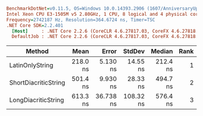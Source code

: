 ``` ini

BenchmarkDotNet=v0.11.5, OS=Windows 10.0.14393.2906 (1607/AnniversaryUpdate/Redstone1)
Intel Xeon CPU E3-1505M v5 2.80GHz, 1 CPU, 8 logical and 4 physical cores
Frequency=2742187 Hz, Resolution=364.6724 ns, Timer=TSC
.NET Core SDK=2.2.401
  [Host]     : .NET Core 2.2.6 (CoreCLR 4.6.27817.03, CoreFX 4.6.27818.02), 64bit RyuJIT
  DefaultJob : .NET Core 2.2.6 (CoreCLR 4.6.27817.03, CoreFX 4.6.27818.02), 64bit RyuJIT


```
|               Method |     Mean |     Error |    StdDev |   Median | Rank |
|--------------------- |---------:|----------:|----------:|---------:|-----:|
|      LatinOnlyString | 218.0 ns |  5.130 ns |  14.55 ns | 212.4 ns |    1 |
| ShortDiacriticString | 501.4 ns |  9.930 ns |  28.33 ns | 494.7 ns |    2 |
|  LongDiacriticString | 613.3 ns | 36.738 ns | 108.32 ns | 576.4 ns |    3 |
